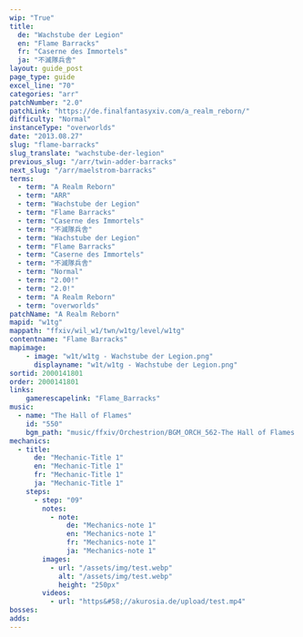 ```yaml
---
wip: "True"
title:
  de: "Wachstube der Legion"
  en: "Flame Barracks"
  fr: "Caserne des Immortels"
  ja: "不滅隊兵舎"
layout: guide_post
page_type: guide
excel_line: "70"
categories: "arr"
patchNumber: "2.0"
patchLink: "https://de.finalfantasyxiv.com/a_realm_reborn/"
difficulty: "Normal"
instanceType: "overworlds"
date: "2013.08.27"
slug: "flame-barracks"
slug_translate: "wachstube-der-legion"
previous_slug: "/arr/twin-adder-barracks"
next_slug: "/arr/maelstrom-barracks"
terms:
  - term: "A Realm Reborn"
  - term: "ARR"
  - term: "Wachstube der Legion"
  - term: "Flame Barracks"
  - term: "Caserne des Immortels"
  - term: "不滅隊兵舎"
  - term: "Wachstube der Legion"
  - term: "Flame Barracks"
  - term: "Caserne des Immortels"
  - term: "不滅隊兵舎"
  - term: "Normal"
  - term: "2.00!"
  - term: "2.0!"
  - term: "A Realm Reborn"
  - term: "overworlds"
patchName: "A Realm Reborn"
mapid: "w1tg"
mappath: "ffxiv/wil_w1/twn/w1tg/level/w1tg"
contentname: "Flame Barracks"
mapimage:
    - image: "w1t/w1tg - Wachstube der Legion.png"
      displayname: "w1t/w1tg - Wachstube der Legion.png"
sortid: 2000141801
order: 2000141801
links:
    gamerescapelink: "Flame_Barracks"
music:
  - name: "The Hall of Flames"
    id: "550"
    bgm_path: "music/ffxiv/Orchestrion/BGM_ORCH_562-The Hall of Flames.ogg"
mechanics:
  - title:
      de: "Mechanic-Title 1"
      en: "Mechanic-Title 1"
      fr: "Mechanic-Title 1"
      ja: "Mechanic-Title 1"
    steps:
      - step: "09"
        notes:
          - note:
              de: "Mechanics-note 1"
              en: "Mechanics-note 1"
              fr: "Mechanics-note 1"
              ja: "Mechanics-note 1"
        images:
          - url: "/assets/img/test.webp"
            alt: "/assets/img/test.webp"
            height: "250px"
        videos:
          - url: "https&#58;//akurosia.de/upload/test.mp4"
bosses:
adds:
---
```

